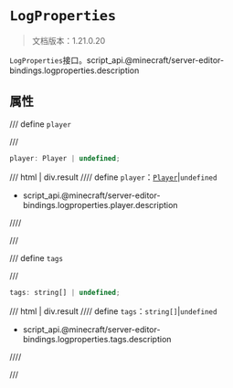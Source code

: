 # `LogProperties`

> 文档版本：1.21.0.20

`LogProperties`接口。script_api.@minecraft/server-editor-bindings.logproperties.description

## 属性

/// define
`player`


///

```js
player: Player | undefined;
```

/// html | div.result
//// define
`player`：[`Player`](../../server/beta/player.md)|`undefined`

- script_api.@minecraft/server-editor-bindings.logproperties.player.description


////

///


/// define
`tags`


///

```js
tags: string[] | undefined;
```

/// html | div.result
//// define
`tags`：`string[]`|`undefined`

- script_api.@minecraft/server-editor-bindings.logproperties.tags.description


////

///

